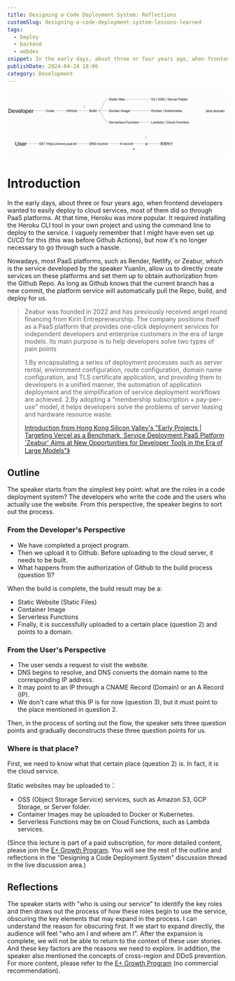 ```yaml
---
title: Designing a Code Deployment System: Reflections
customSlug: designing-a-code-deployment-system-lessons-learned
tags:
  - Deploy
  - backend
  - webdev
snippet: In the early days, about three or four years ago, when frontend developers wanted to easily deploy to cloud services, most of them did so through PaaS platforms. At that time, Heroku was more popular. It required installing the Heroku CLI tool in your own project and using the command line to deploy to the service. I vaguely remember that I might have even set up CI/CD for this (this was before Github Actions), but now it's no longer necessary to go through such a hassle.
publishDate: 2024-04-24 18:06
category: Development
---
```


![deployment-flow](deployment-flow.png)

# Introduction

In the early days, about three or four years ago, when frontend developers wanted to easily deploy to cloud services, most of them did so through PaaS platforms. At that time, Heroku was more popular. It required installing the Heroku CLI tool in your own project and using the command line to deploy to the service. I vaguely remember that I might have even set up CI/CD for this (this was before Github Actions), but now it's no longer necessary to go through such a hassle.

Nowadays, most PaaS platforms, such as Render, Netlify, or Zeabur, which is the service developed by the speaker Yuanlin, allow us to directly create services on these platforms and set them up to obtain authorization from the Github Repo. As long as Github knows that the current branch has a new commit, the platform service will automatically pull the Repo, build, and deploy for us.

> Zeabur was founded in 2022 and has previously received angel round financing from Kirin Entrepreneurship. The company positions itself as a PaaS platform that provides one-click deployment services for independent developers and enterprise customers in the era of large models. Its main purpose is to help developers solve two types of pain points
> 
> 1.By encapsulating a series of deployment processes such as server rental, environment configuration, route configuration, domain name configuration, and TLS certificate application, and providing them to developers in a unified manner, the automation of application deployment and the simplification of service deployment workflows are achieved.
> 2.By adopting a "membership subscription + pay-per-use" model, it helps developers solve the problems of server leasing and hardware resource waste. 
>
> [Introduction from Hong Kong Silicon Valley's "Early Projects | Targeting Vercel as a Benchmark, Service Deployment PaaS Platform 'Zeabur' Aims at New Opportunities for Developer Tools in the Era of Large Models"》](https://www.hksilicon.com/articles/2294965)
> 

## Outline

The speaker starts from the simplest key point: what are the roles in a code deployment system? The developers who write the code and the users who actually use the website. From this perspective, the speaker begins to sort out the process.

### From the Developer's Perspective

- We have completed a project program.
- Then we upload it to Github. Before uploading to the cloud server, it needs to be built.
- What happens from the authorization of Github to the build process (question 1)?

When the build is complete, the build result may be a:
- Static Website (Static Files)
- Container Image
- Serverless Functions
- Finally, it is successfully uploaded to a certain place (question 2) and points to a domain.

### From the User's Perspective
- The user sends a request to visit the website.
- DNS begins to resolve, and DNS converts the domain name to the corresponding IP address.
- It may point to an IP through a CNAME Record (Domain) or an A Record (IP).
- We don't care what this IP is for now (question 3), but it must point to the place mentioned in question 2.

Then, in the process of sorting out the flow, the speaker sets three question points and gradually deconstructs these three question points for us.

### Where is that place?

First, we need to know what that certain place (question 2) is. In fact, it is the cloud service.

Static websites may be uploaded to：

- OSS (Object Storage Service) services, such as Amazon S3, GCP Storage, or Server folder.
- Container Images may be uploaded to Docker or Kubernetes.
- Serverless Functions may be on Cloud Functions, such as Lambda services.

(Since this lecture is part of a paid subscription, for more detailed content, please join the [E+ Growth Program](https://www.explainthis.io/zh-hant/e-plu). You will see the rest of the outline and reflections in the "Designing a Code Deployment System" discussion thread in the live discussion area.)

## Reflections

The speaker starts with "who is using our service" to identify the key roles and then draws out the process of how these roles begin to use the service, obscuring the key elements that may expand in the process.
I can understand the reason for obscuring first. If we start to expand directly, the audience will feel "who am I and where am I". After the expansion is complete, we will not be able to return to the context of these user stories.
And these key factors are the reasons we need to explore. In addition, the speaker also mentioned the concepts of cross-region and DDoS prevention. For more content, please refer to the [E+ Growth Program](https://www.explainthis.io/zh-hant/e-plu) (no commercial recommendation).